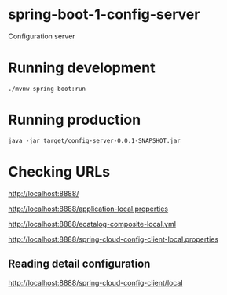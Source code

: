 # spring-boot-1-config-server
Configuration server

# Running development

`./mvnw spring-boot:run`

# Running production

`java -jar target/config-server-0.0.1-SNAPSHOT.jar`


# Checking URLs

[http://localhost:8888/](http://localhost:8888/)

[http://localhost:8888/application-local.properties](http://localhost:8888/application-local.properties)

[http://localhost:8888/ecatalog-composite-local.yml](http://localhost:8888/ecatalog-composite-local.yml)

[http://localhost:8888/spring-cloud-config-client-local.properties](http://localhost:8888/spring-cloud-config-client-local.properties)

## Reading detail configuration

[http://localhost:8888/spring-cloud-config-client/local](http://localhost:8888/spring-cloud-config-client/local)

